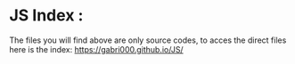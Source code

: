 # JS Index :
The files you will find above are only source codes,
to acces the direct files here is the index:
https://gabri000.github.io/JS/

